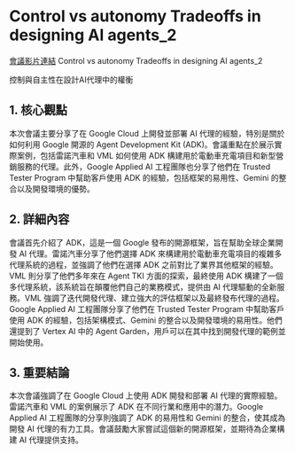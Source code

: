 # Control vs autonomy Tradeoffs in designing AI agents_2
[會議影片連結]()
Control vs autonomy Tradeoffs in designing AI agents_2

控制與自主性在設計AI代理中的權衡

## 1. 核心觀點

本次會議主要分享了在 Google Cloud 上開發並部署 AI 代理的經驗，特別是關於如何利用 Google 開源的 Agent Development Kit (ADK)。會議重點在於展示實際案例，包括雷諾汽車和 VML 如何使用 ADK 構建用於電動車充電項目和新型營銷服務的代理。此外，Google Applied AI 工程團隊也分享了他們在 Trusted Tester Program 中幫助客戶使用 ADK 的經驗，包括框架的易用性、Gemini 的整合以及開發環境的優勢。

## 2. 詳細內容

會議首先介紹了 ADK，這是一個 Google 發布的開源框架，旨在幫助全球企業開發 AI 代理。雷諾汽車分享了他們選擇 ADK 來構建用於電動車充電項目的複雜多代理系統的過程，並強調了他們在選擇 ADK 之前對比了業界其他框架的經驗。VML 則分享了他們多年來在 Agent TKI 方面的探索，最終使用 ADK 構建了一個多代理系統，該系統旨在顛覆他們自己的業務模式，提供由 AI 代理驅動的全新服務。VML 強調了迭代開發代理、建立強大的評估框架以及最終發布代理的過程。Google Applied AI 工程團隊分享了他們在 Trusted Tester Program 中幫助客戶使用 ADK 的經驗，包括架構模式、Gemini 的整合以及開發環境的易用性。他們還提到了 Vertex AI 中的 Agent Garden，用戶可以在其中找到開發代理的範例並開始使用。

## 3. 重要結論

本次會議強調了在 Google Cloud 上使用 ADK 開發和部署 AI 代理的實際經驗。雷諾汽車和 VML 的案例展示了 ADK 在不同行業和應用中的潛力。Google Applied AI 工程團隊的分享則強調了 ADK 的易用性和 Gemini 的整合，使其成為開發 AI 代理的有力工具。會議鼓勵大家嘗試這個新的開源框架，並期待為企業構建 AI 代理提供支持。
